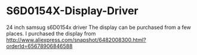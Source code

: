 # S6D0154X-Display-Driver
24 inch samsug s6D0154x driver
The display can be purchased from a few places.
I purchased the display from http://www.aliexpress.com/snapshot/6482008300.html?orderId=65678906846588

